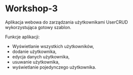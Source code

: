 # Workshop-3

Aplikacja webowa do zarządzania użytkownikami UserCRUD wykorzystująca gotowy szablon.

Funkcje aplikacji:

- Wyświetlanie wszystkich użytkowników,
- dodanie użytkownika,
- edycja danych użytkownika,
- usuwanie użytkownika,
- wyświetlanie pojedynczego użytkownika.
